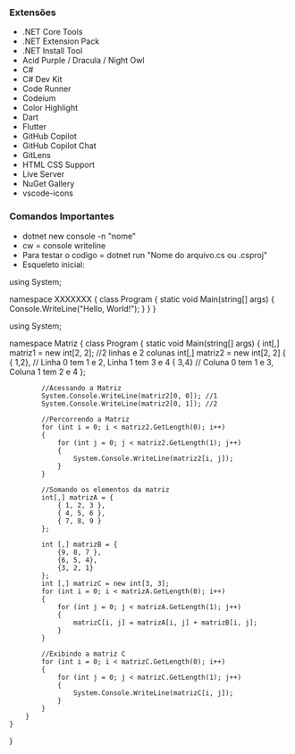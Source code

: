 ### Extensões
- .NET Core Tools
- .NET Extension Pack
- .NET Install Tool
- Acid Purple / Dracula / Night Owl
- C#
- C# Dev Kit
- Code Runner
- Codeium
- Color Highlight
- Dart
- Flutter
- GitHub Copilot
- GitHub Copilot Chat
- GitLens
- HTML CSS Support
- Live Server
- NuGet Gallery
- vscode-icons



### Comandos Importantes
- dotnet new console -n "nome"
- cw = console writeline
- Para testar o codigo = dotnet run "Nome do arquivo.cs ou .csproj"
- Esqueleto inicial:
  
using System;

namespace XXXXXXX
{
    class Program
    {
        static void Main(string[] args)
        {
            Console.WriteLine("Hello, World!");
        }
    }
}






using System;

namespace Matriz
{
    class Program
    {
        static void Main(string[] args)
        {
            int[,] matriz1 = new int[2, 2]; //2 linhas e 2 colunas
            int[,] matriz2 = new int[2, 2]
            {
                { 1,2}, // Linha 0 tem 1 e 2, Linha 1 tem 3 e 4
                { 3,4}  // Coluna 0 tem 1 e 3, Coluna 1 tem 2 e 4
            };

            //Acessando a Matriz
            System.Console.WriteLine(matriz2[0, 0]); //1
            System.Console.WriteLine(matriz2[0, 1]); //2

            //Percorrendo a Matriz
            for (int i = 0; i < matriz2.GetLength(0); i++)
            {
                for (int j = 0; j < matriz2.GetLength(1); j++)
                {
                    System.Console.WriteLine(matriz2[i, j]);
                }
            }

            //Somando os elementos da matriz
            int[,] matrizA = {
                { 1, 2, 3 },
                { 4, 5, 6 },
                { 7, 8, 9 }
            };

            int [,] matrizB = {
                {9, 8, 7 },
                {6, 5, 4},
                {3, 2, 1}
            };
            int [,] matrizC = new int[3, 3];
            for (int i = 0; i < matrizA.GetLength(0); i++)
            {
                for (int j = 0; j < matrizA.GetLength(1); j++)
                {
                    matrizC[i, j] = matrizA[i, j] + matrizB[i, j];
                }
            }

            //Exibindo a matriz C
            for (int i = 0; i < matrizC.GetLength(0); i++)
            {
                for (int j = 0; j < matrizC.GetLength(1); j++)
                {
                    System.Console.WriteLine(matrizC[i, j]);
                }
            }
        }
    }
}
